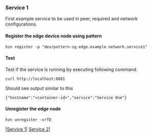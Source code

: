 ### Service 1
First example service to be used in peer, required and network configurations.

#### Register the edge device node using pattern 
```
hzn register -p "dev/pattern-sg.edge.example.network.service1"
```

#### Test
Test if the service is running by executing following command. 
```
curl http://localhost:8881
```

Should see output similar to this
```
{"hostname":"<container-id>","service":"Service One"}
```
#### Unregister the edge node
```
hzn unregister -vrfD
```
|[Service 1](https://github.com/edgedock/example/tree/master/network/register/01-service1#left)|
[Service 2](https://github.com/edgedock/example/tree/master/network/register/02-service2#right)|
